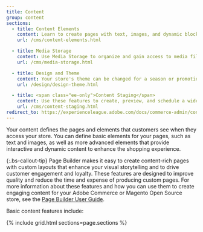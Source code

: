 ```yaml
---
title: Content
group: content
sections:
  - title: Content Elements
    content: Learn to create pages with text, images, and dynamic blocks of content that can be incorporated into your store navigation and linked to other pages.
    url: /cms/content-elements.html

  - title: Media Storage
    content: Use Media Storage to organize and gain access to media files that you can use in your content, including stock images from Adobe Stock.
    url: /cms/media-storage.html   

  - title: Design and Theme
    content: Your store's theme can be changed for a season or promotion. Learn about page layouts, how to apply a new theme to your store, and simple design changes that you can make from the Admin.
    url: /design/design-theme.html

  - title: <span class="ee-only">Content Staging</span>
    content: Use these features to create, preview, and schedule a wide range of content updates directly from the Admin.
    url: /cms/content-staging.html
redirect_to: https://experienceleague.adobe.com/docs/commerce-admin/content-design/introduction.html
---
```


Your content defines the pages and elements that customers see when they access your store. You can define basic elements for your pages, such as text and images, as well as more advanced elements that provide interactive and dynamic content to enhance the shopping experience.

{:.bs-callout-tip}
Page Builder makes it easy to create content-rich pages with custom layouts that enhance your visual storytelling and to drive customer engagement and loyalty. These features are designed to improve quality and reduce the time and expense of producing custom pages. For more information about these features and how you can use them to create engaging content for your Adobe Commerce or Magento Open Source store, see the [Page Builder User Guide](https://experienceleague.adobe.com/docs/commerce-admin/page-builder/guide-overview.html).

Basic content features include:

{% include grid.html sections=page.sections %}
